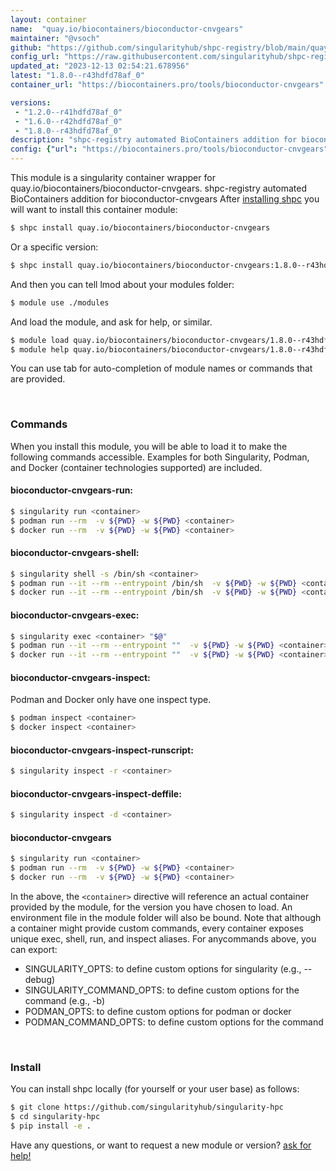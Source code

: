 ```yaml
---
layout: container
name:  "quay.io/biocontainers/bioconductor-cnvgears"
maintainer: "@vsoch"
github: "https://github.com/singularityhub/shpc-registry/blob/main/quay.io/biocontainers/bioconductor-cnvgears/container.yaml"
config_url: "https://raw.githubusercontent.com/singularityhub/shpc-registry/main/quay.io/biocontainers/bioconductor-cnvgears/container.yaml"
updated_at: "2023-12-13 02:54:21.678956"
latest: "1.8.0--r43hdfd78af_0"
container_url: "https://biocontainers.pro/tools/bioconductor-cnvgears"

versions:
 - "1.2.0--r41hdfd78af_0"
 - "1.6.0--r42hdfd78af_0"
 - "1.8.0--r43hdfd78af_0"
description: "shpc-registry automated BioContainers addition for bioconductor-cnvgears"
config: {"url": "https://biocontainers.pro/tools/bioconductor-cnvgears", "maintainer": "@vsoch", "description": "shpc-registry automated BioContainers addition for bioconductor-cnvgears", "latest": {"1.8.0--r43hdfd78af_0": "sha256:7d944fc8e22d975e9935fd28f0e0280052ef7e0f36efd7fcfc5eeadb715908df"}, "tags": {"1.2.0--r41hdfd78af_0": "sha256:7e4b667a3b0b324994ebeed87d95b6066a43a2e440644eedc59b3fba92c6da87", "1.6.0--r42hdfd78af_0": "sha256:551354539b3184e16d905d45b567e0cbc17d2678f27c7cc1e7210c0816bf9a4c", "1.8.0--r43hdfd78af_0": "sha256:7d944fc8e22d975e9935fd28f0e0280052ef7e0f36efd7fcfc5eeadb715908df"}, "docker": "quay.io/biocontainers/bioconductor-cnvgears"}
---
```


This module is a singularity container wrapper for quay.io/biocontainers/bioconductor-cnvgears.
shpc-registry automated BioContainers addition for bioconductor-cnvgears
After [installing shpc](#install) you will want to install this container module:


```bash
$ shpc install quay.io/biocontainers/bioconductor-cnvgears
```

Or a specific version:

```bash
$ shpc install quay.io/biocontainers/bioconductor-cnvgears:1.8.0--r43hdfd78af_0
```

And then you can tell lmod about your modules folder:

```bash
$ module use ./modules
```

And load the module, and ask for help, or similar.

```bash
$ module load quay.io/biocontainers/bioconductor-cnvgears/1.8.0--r43hdfd78af_0
$ module help quay.io/biocontainers/bioconductor-cnvgears/1.8.0--r43hdfd78af_0
```

You can use tab for auto-completion of module names or commands that are provided.

<br>

### Commands

When you install this module, you will be able to load it to make the following commands accessible.
Examples for both Singularity, Podman, and Docker (container technologies supported) are included.

#### bioconductor-cnvgears-run:

```bash
$ singularity run <container>
$ podman run --rm  -v ${PWD} -w ${PWD} <container>
$ docker run --rm  -v ${PWD} -w ${PWD} <container>
```

#### bioconductor-cnvgears-shell:

```bash
$ singularity shell -s /bin/sh <container>
$ podman run --it --rm --entrypoint /bin/sh  -v ${PWD} -w ${PWD} <container>
$ docker run --it --rm --entrypoint /bin/sh  -v ${PWD} -w ${PWD} <container>
```

#### bioconductor-cnvgears-exec:

```bash
$ singularity exec <container> "$@"
$ podman run --it --rm --entrypoint ""  -v ${PWD} -w ${PWD} <container> "$@"
$ docker run --it --rm --entrypoint ""  -v ${PWD} -w ${PWD} <container> "$@"
```

#### bioconductor-cnvgears-inspect:

Podman and Docker only have one inspect type.

```bash
$ podman inspect <container>
$ docker inspect <container>
```

#### bioconductor-cnvgears-inspect-runscript:

```bash
$ singularity inspect -r <container>
```

#### bioconductor-cnvgears-inspect-deffile:

```bash
$ singularity inspect -d <container>
```



#### bioconductor-cnvgears

```bash
$ singularity run <container>
$ podman run --rm  -v ${PWD} -w ${PWD} <container>
$ docker run --rm  -v ${PWD} -w ${PWD} <container>
```


In the above, the `<container>` directive will reference an actual container provided
by the module, for the version you have chosen to load. An environment file in the
module folder will also be bound. Note that although a container
might provide custom commands, every container exposes unique exec, shell, run, and
inspect aliases. For anycommands above, you can export:

 - SINGULARITY_OPTS: to define custom options for singularity (e.g., --debug)
 - SINGULARITY_COMMAND_OPTS: to define custom options for the command (e.g., -b)
 - PODMAN_OPTS: to define custom options for podman or docker
 - PODMAN_COMMAND_OPTS: to define custom options for the command

<br>

### Install

You can install shpc locally (for yourself or your user base) as follows:

```bash
$ git clone https://github.com/singularityhub/singularity-hpc
$ cd singularity-hpc
$ pip install -e .
```

Have any questions, or want to request a new module or version? [ask for help!](https://github.com/singularityhub/singularity-hpc/issues)